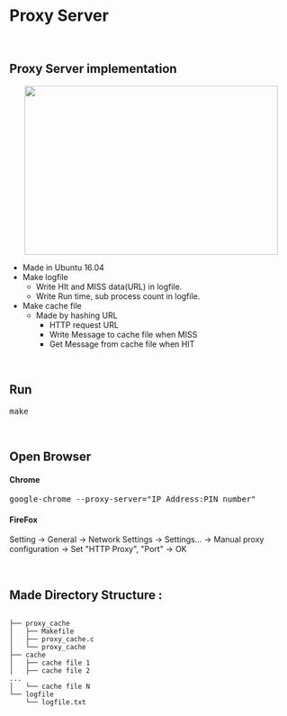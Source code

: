 Proxy Server
============

<br />

Proxy Server implementation
---------------------------
<p align="center"><img src="https://user-images.githubusercontent.com/37611500/122348985-b853d080-cf86-11eb-9bfc-3c466b227b04.PNG" height="300" width="450">

+ Made in Ubuntu 16.04
+ Make logfile
  + Write HIt and MISS data(URL) in logfile.
  + Write Run time, sub process count in logfile.
+ Make cache file
  + Made by hashing URL
    + HTTP request URL
    + Write Message to cache file when MISS
    + Get Message from cache file when HIT
    
<br />

Run
---
<pre>
make
</pre>

<br />

Open Browser
------------
#### Chrome
<pre>
google-chrome --proxy-server="IP Address:PIN number"
</pre>
#### FireFox
Setting -> General -> Network Settings -> Settings... -> Manual proxy configuration -> Set "HTTP Proxy", "Port" -> OK

<br/>

Made Directory Structure :
---------------------
<pre>
<code>
├── proxy_cache
│   ├── Makefile
│   ├── proxy_cache.c
│   └── proxy_cache
├── cache
│   ├── cache file 1
│   ├── cache file 2
...
│   └── cache file N
└── logfile
    └── logfile.txt
</code>
</pre>

